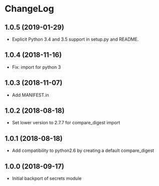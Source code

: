 ChangeLog
=========

1.0.5 (2019-01-29)
------------------

* Explicit Python 3.4 and 3.5 support in setup.py and README.

1.0.4 (2018-11-16)
------------------

* Fix: import for python 3

1.0.3 (2018-11-07)
------------------

* Add MANIFEST.in

1.0.2 (2018-08-18)
------------------

* Set lower version to 2.7.7 for compare_digest import

1.0.1 (2018-08-18)
------------------

* Add compatibility to python2.6 by creating a default compare_digest

1.0.0 (2018-09-17)
------------------

* Initial backport of secrets module
